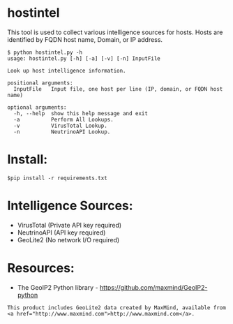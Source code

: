 # hostintel

This tool is used to collect various intelligence sources for hosts.
Hosts are identified by FQDN host name, Domain, or IP address.

```
$ python hostintel.py -h
usage: hostintel.py [-h] [-a] [-v] [-n] InputFile

Look up host intelligence information.

positional arguments:
  InputFile   Input file, one host per line (IP, domain, or FQDN host name)

optional arguments:
  -h, --help  show this help message and exit
  -a          Perform All Lookups.
  -v          VirusTotal Lookup.
  -n          NeutrinoAPI Lookup.
```

# Install:

```
$pip install -r requirements.txt
```

# Intelligence Sources:

   - VirusTotal (Private API key required)
   - NeutrinoAPI (API key required)
   - GeoLite2 (No network I/O required)

# Resources:

   - The GeoIP2 Python library - https://github.com/maxmind/GeoIP2-python

```
This product includes GeoLite2 data created by MaxMind, available from
<a href="http://www.maxmind.com">http://www.maxmind.com</a>.
```
   



